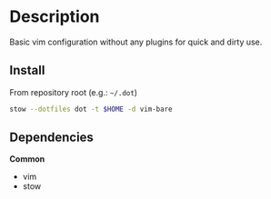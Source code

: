 <!-- vim: set colorcolumn=80: -->
# Description

Basic vim configuration without any plugins for quick and dirty use.

## Install

From repository root (e.g.: `~/.dot`)

```bash
stow --dotfiles dot -t $HOME -d vim-bare
```

## Dependencies

**Common**
- vim
- stow

